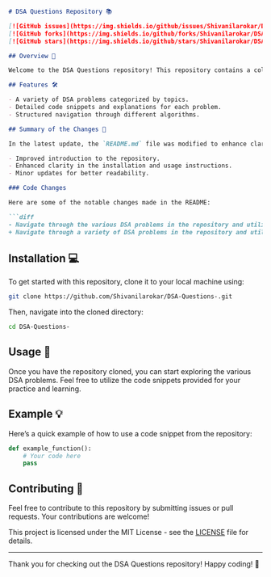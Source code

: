 ```markdown
# DSA Questions Repository 📚

[![GitHub issues](https://img.shields.io/github/issues/Shivanilarokar/DSA-Questions-)](https://github.com/Shivanilarokar/DSA-Questions-/issues)
[![GitHub forks](https://img.shields.io/github/forks/Shivanilarokar/DSA-Questions-)](https://github.com/Shivanilarokar/DSA-Questions-/network)
[![GitHub stars](https://img.shields.io/github/stars/Shivanilarokar/DSA-Questions-)](https://github.com/Shivanilarokar/DSA-Questions-/stargazers)

## Overview 🌟

Welcome to the DSA Questions repository! This repository contains a collection of data structures and algorithms (DSA) problems, along with their solutions and explanations. It's a great resource for anyone looking to improve their coding skills and prepare for technical interviews.

## Features 🛠️

- A variety of DSA problems categorized by topics.
- Detailed code snippets and explanations for each problem.
- Structured navigation through different algorithms.

## Summary of the Changes 📡

In the latest update, the `README.md` file was modified to enhance clarity and structure. Key changes include:

- Improved introduction to the repository.
- Enhanced clarity in the installation and usage instructions.
- Minor updates for better readability.

### Code Changes

Here are some of the notable changes made in the README:

```diff
- Navigate through the various DSA problems in the repository and utilize the code snippets provided.
+ Navigate through a variety of DSA problems in the repository and utilize the code snippets provided.
```

## Installation 💻

To get started with this repository, clone it to your local machine using:

```bash
git clone https://github.com/Shivanilarokar/DSA-Questions-.git
```

Then, navigate into the cloned directory:

```bash
cd DSA-Questions-
```

## Usage 🚀

Once you have the repository cloned, you can start exploring the various DSA problems. Feel free to utilize the code snippets provided for your practice and learning.

## Example 💡

Here’s a quick example of how to use a code snippet from the repository:

```python
def example_function():
    # Your code here
    pass
```

## Contributing 🤝

Feel free to contribute to this repository by submitting issues or pull requests. Your contributions are welcome!

This project is licensed under the MIT License - see the [LICENSE](LICENSE) file for details.

---

Thank you for checking out the DSA Questions repository! Happy coding! 🎉
```
